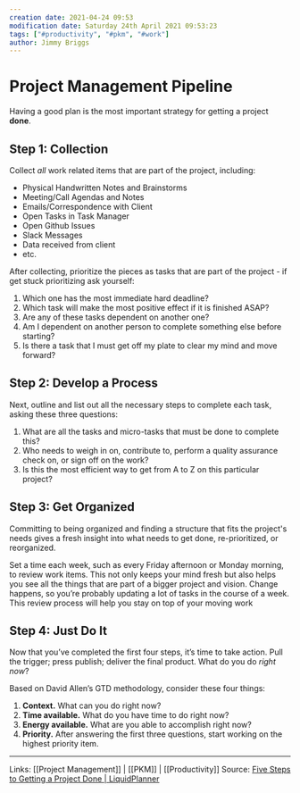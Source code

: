 ```yaml
---
creation date: 2021-04-24 09:53
modification date: Saturday 24th April 2021 09:53:23
tags: ["#productivity", "#pkm", "#work"]
author: Jimmy Briggs
---
```


# Project Management Pipeline

Having a good plan is the most important strategy for getting a project **done**.

## Step 1: Collection

Collect *all* work related items that are part of the project, including:

- Physical Handwritten Notes and Brainstorms
- Meeting/Call Agendas and Notes
- Emails/Correspondence with Client
- Open Tasks in Task Manager
- Open Github Issues
- Slack Messages
- Data received from client
- etc. 

After collecting, prioritize the pieces as tasks that are part of the project - if get stuck prioritizing ask yourself:

1. Which one has the most immediate hard deadline?
2. Which task will make the most positive effect if it is finished ASAP?
3. Are any of these tasks dependent on another one?
4. Am I dependent on another person to complete something else before starting?
5. Is there a task that I must get off my plate to clear my mind and move forward?


## Step 2: Develop a Process

Next, outline and list out all the necessary steps to complete each task, asking these three questions:

1. What are all the tasks and micro-tasks that must be done to complete this?
2. Who needs to weigh in on, contribute to, perform a quality assurance check on, or sign off on the work?
3. Is this the most efficient way to get from A to Z on this particular project?

## Step 3: Get Organized

Committing to being organized and finding a structure that fits the project's needs gives a fresh insight into what needs to get done, re-prioritized, or reorganized. 

Set a time each week, such as every Friday afternoon or Monday morning, to review work items. This not only keeps your mind fresh but also helps you see all the things that are part of a bigger project and vision. Change happens, so you’re probably updating a lot of tasks in the course of a week. This review process will help you stay on top of your moving work

## Step 4: Just Do It

Now that you’ve completed the first four steps, it’s time to take action. Pull the trigger; press publish; deliver the final product. What do you do _right now_?

Based on David Allen’s GTD methodology, consider these four things:

1.  **Context.** What can you do right now?
2.  **Time available.** What do you have time to do right now?
3.  **Energy available.** What are you able to accomplish right now?
4.  **Priority.** After answering the first three questions, start working on the highest priority item.


***
Links: [[Project Management]] | [[PKM]] | [[Productivity]]
Source: [Five Steps to Getting a Project Done | LiquidPlanner](https://www.liquidplanner.com/blog/5-steps-to-getting-a-project-done/#:~:text=Five%20Steps%20to%20Getting%20a%20Project%20Done.%201,to%20review.%205%205.%20Just%20do%20it%21%20)

